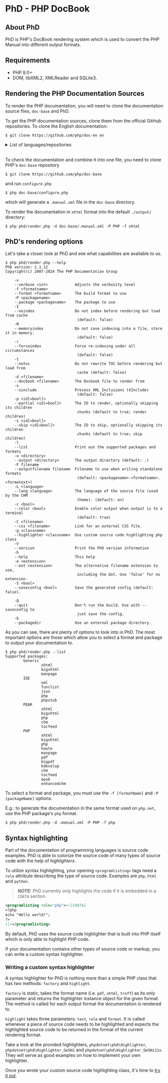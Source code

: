 # PhD - PHP DocBook

## About PhD

PhD is PHP's DocBook rendering system
which is used to convert the PHP Manual into different output formats.


## Requirements

- PHP 8.0+
- DOM, libXML2, XMLReader and SQLite3.


## Rendering the PHP Documentation Sources

To render the PHP documentation, you will need to clone the
documentation source files, `doc-base` and PhD.

To get the PHP documentation sources, clone them from the official GitHub
repositories. To clone the English documentation:

```shell
$ git clone https://github.com/php/doc-en en
```

<details>
  <summary>List of languages/repositories</summary>

  - [Brazilian Portugues](https://github.com/php/doc-pt_br) (doc-pt_br)
  - [Chinese(Simplified)](https://github.com/php/doc-zh) (doc-zh)
  - [English](https://github.com/php/doc-en) (doc-en)
  - [French](https://github.com/php/doc-fr) (doc-fr)
  - [German](https://github.com/php/doc-de) (doc-de)
  - [Italian](https://github.com/php/doc-it) (doc-it)
  - [Japanese](https://github.com/php/doc-ja) (doc-ja)
  - [Polish](https://github.com/php/doc-pl) (doc-pl)
  - [Romanian](https://github.com/php/doc-ro) (doc-ro)
  - [Russian](https://github.com/php/doc-ru) (doc-ru)
  - [Spanish](https://github.com/php/doc-es) (doc-es)
  - [Turkish](https://github.com/php/doc-tr) (doc-tr)
  - [Ukrainian](https://github.com/php/doc-uk) (doc-uk)
</details><br>

To check the documentation and combine it into one file,
you need to clone PHP's `doc-base` repository

```shell
$ git clone https://github.com/php/doc-base
```

and run `configure.php`

```shell
$ php doc-base/configure.php
```

which will generate a `.manual.xml` file in the `doc-base` directory.

To render the documentation in `xhtml` format
into the default `./output/` directory:

```shell
$ php phd/render.php -d doc-base/.manual.xml -P PHP -f xhtml
```


## PhD's rendering options

Let's take a closer look at PhD and see what capabilities are available to us.

```shell
$ php phd/render.php --help
PhD version: 1.1.12
Copyright(c) 2007-2024 The PHP Documentation Group

    -v
    --verbose <int>            Adjusts the verbosity level
    -f <formatname>
    --format <formatname>      The build format to use
    -P <packagename>
    --package <packagename>    The package to use
    -I
    --noindex                  Do not index before rendering but load from cache
                                (default: false)
    -M
    --memoryindex              Do not save indexing into a file, store it in memory.
                                (default: false)
    -r
    --forceindex               Force re-indexing under all circumstances
                                (default: false)
    -t
    --notoc                    Do not rewrite TOC before rendering but load from
                                cache (default: false)
    -d <filename>
    --docbook <filename>       The Docbook file to render from
    -x
    --xinclude                 Process XML Inclusions (XInclude)
                                (default: false)
    -p <id[=bool]>
    --partial <id[=bool]>      The ID to render, optionally skipping its children
                                chunks (default to true; render children)
    -s <id[=bool]>
    --skip <id[=bool]>         The ID to skip, optionally skipping its children
                                chunks (default to true; skip children)
    -l
    --list                     Print out the supported packages and formats
    -o <directory>
    --output <directory>       The output directory (default: .)
    -F filename
    --outputfilename filename  Filename to use when writing standalone formats
                                (default: <packagename>-<formatname>.<formatext>)
    -L <language>
    --lang <language>          The language of the source file (used by the CHM
                                theme). (default: en)
    -c <bool>
    --color <bool>             Enable color output when output is to a terminal
                                (default: true)
    -C <filename>
    --css <filename>           Link for an external CSS file.
    -g <classname>
    --highlighter <classname>  Use custom source code highlighting php class
    -V
    --version                  Print the PhD version information
    -h
    --help                     This help
    -e <extension>
    --ext <extension>          The alternative filename extension to use,
                                including the dot. Use 'false' for no extension.
    -S <bool>
    --saveconfig <bool>        Save the generated config (default: false).

    -Q
    --quit                     Don't run the build. Use with --saveconfig to
                                just save the config.
    -k
    --packagedir               Use an external package directory.
```

As you can see, there are plenty of options to look into in PhD. The
most important options are those which allow you to select a format and
package to output your documentation to.

```shell
$ php phd/render.php --list
Supported packages:
        Generic
                xhtml
                bigxhtml
                manpage
        IDE
                xml
                funclist
                json
                php
                phpstub
        PEAR
                xhtml
                bigxhtml
                php
                chm
                tocfeed
        PHP
                xhtml
                bigxhtml
                php
                howto
                manpage
                pdf
                bigpdf
                kdevelop
                chm
                tocfeed
                epub
                enhancedchm
```

To select a format and package, you must use the `-f [formatName]` and
`-P [packageName]` options.

E.g.: to generate the documentation in the same format used on `php.net`,
use the PHP package's `php` format.
```shell
$ php phd/render.php -d .manual.xml -P PHP -f php
```


## Syntax highlighting

Part of the documentation of programming languages is source code
examples. PhD is able to colorize the source code of many types of
source code with the help of *highlighters*.

To utilize syntax highlighting, your opening `<programlisting>` tags
need a `role` attribute describing the type of source code. Examples are
`php`, `html` and `python`.

> **_NOTE:_**
> PhD currently only highlights the code if it is embedded in a `CDATA`
> section.

```xml
<programlisting role="php"><![CDATA[
<?php
echo "Hello world!";
?>
]]></programlisting>
```

By default, PhD uses the source code highlighter that is built into PHP
itself which is only able to highlight PHP code.

If your documentation contains other types of source code or markup,
you can write a custom syntax highlighter.


### Writing a custom syntax highlighter

A syntax highlighter for PhD is nothing more than a simple PHP class
that has two methods: `factory` and `highlight`.

`factory` is static, takes the format name (i.e. `pdf`, `xhtml`,
`troff`) as its only parameter and returns the highlighter instance object
for the given format. The method is called for each output format the
documentation is rendered to.

`highlight` takes three parameters: `text`, `role` and `format`. It is
called whenever a piece of source code needs to be highlighted and
expects the highlighted source code to be returned in the format
of the current rendering format.

Take a look at the provided highlighters, `phpdotnet\phd\Highlighter`,
`phpdotnet\phd\Highlighter_GeSHi` and
`phpdotnet\phd\Highlighter_GeSHi11x`. They will serve as good examples
on how to implement your own highlighter.

Once you wrote your custom source code highlighting class, it's time to
[try it out](#syntax-highlighting).
